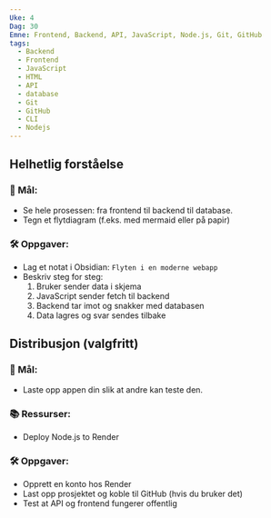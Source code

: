 ```yaml
---
Uke: 4
Dag: 30
Emne: Frontend, Backend, API, JavaScript, Node.js, Git, GitHub
tags:
  - Backend
  - Frontend
  - JavaScript
  - HTML
  - API
  - database
  - Git
  - GitHub
  - CLI
  - Nodejs
---
```

## Helhetlig forståelse

### 🎯 Mål:

- Se hele prosessen: fra frontend til backend til database.
- Tegn et flytdiagram (f.eks. med mermaid eller på papir)

### 🛠 Oppgaver:

- Lag et notat i Obsidian: `Flyten i en moderne webapp`
- Beskriv steg for steg:
    1. Bruker sender data i skjema
    2. JavaScript sender fetch til backend
    3. Backend tar imot og snakker med databasen
    4. Data lagres og svar sendes tilbake

## Distribusjon (valgfritt)

### 🎯 Mål:

- Laste opp appen din slik at andre kan teste den.

### 📚 Ressurser:

- Deploy Node.js to Render

### 🛠 Oppgaver:

- Opprett en konto hos Render
- Last opp prosjektet og koble til GitHub (hvis du bruker det)
- Test at API og frontend fungerer offentlig